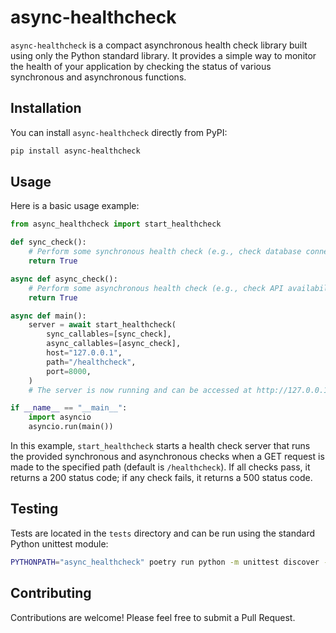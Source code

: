 # async-healthcheck

`async-healthcheck` is a compact asynchronous health check library built using only the Python standard library. It provides a simple way to monitor the health of your application by checking the status of various synchronous and asynchronous functions.

## Installation

You can install `async-healthcheck` directly from PyPI:

```bash
pip install async-healthcheck
```

## Usage

Here is a basic usage example:

```python
from async_healthcheck import start_healthcheck

def sync_check():
    # Perform some synchronous health check (e.g., check database connection)
    return True

async def async_check():
    # Perform some asynchronous health check (e.g., check API availability)
    return True

async def main():
    server = await start_healthcheck(
        sync_callables=[sync_check],
        async_callables=[async_check],
        host="127.0.0.1",
        path="/healthcheck",
        port=8000,
    )
    # The server is now running and can be accessed at http://127.0.0.1:8000/healthcheck

if __name__ == "__main__":
    import asyncio
    asyncio.run(main())
```

In this example, `start_healthcheck` starts a health check server that runs the provided synchronous and asynchronous checks when a GET request is made to the specified path (default is `/healthcheck`). If all checks pass, it returns a 200 status code; if any check fails, it returns a 500 status code.

## Testing

Tests are located in the `tests` directory and can be run using the standard Python unittest module:

```bash
PYTHONPATH="async_healthcheck" poetry run python -m unittest discover -s tests
```

## Contributing

Contributions are welcome! Please feel free to submit a Pull Request.